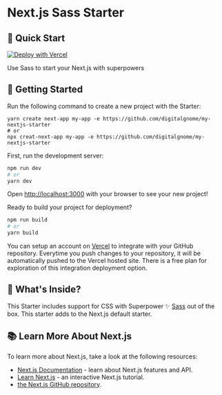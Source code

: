 # Next.js Sass Starter

## 🚀 Quick Start
[![Deploy with Vercel](https://vercel.com/button)](https://vercel.com/new/project?template=https://github.com/digitalgnome/nextjs-sass-starter)

Use Sass to start your Next.js with superpowers

## 🏁 Getting Started

Run the following command to create a new project with the Starter:
```
yarn create next-app my-app -e https://github.com/digitalgnome/my-nextjs-starter
# or
npx creat-next-app my-app -e https://github.com/digitalgnome/my-nextjs-starter
```

First, run the development server:

```bash
npm run dev
# or
yarn dev
```

Open [http://localhost:3000](http://localhost:3000) with your browser to see your new project!

Ready to build your project for deployment?

```bash
npm run build
# or
yarn build
```

You can setup an account on [Vercel](https://vercel.com) to integrate with your GitHub repository.  Everytime you push changes to your repository, it will be automatically pushed to the Vercel hosted site.  There is a free plan for exploration of this integration deployment option.


## 🧐 What's Inside?
This Starter includes support for CSS with Superpower ✨ [Sass](https://sass-lang.com/) out of the box.
This starter adds to the Next.js default starter.

## 📚 Learn More About Next.js

To learn more about Next.js, take a look at the following resources:

- [Next.js Documentation](https://nextjs.org/docs) - learn about Next.js features and API.
- [Learn Next.js](https://nextjs.org/learn) - an interactive Next.js tutorial.
- [the Next.js GitHub repository](https://github.com/vercel/next.js/).
